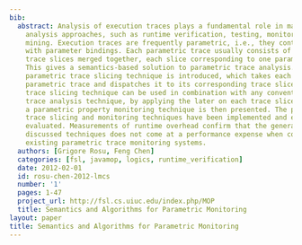 ```yaml
---
bib:
  abstract: Analysis of execution traces plays a fundamental role in many program
    analysis approaches, such as runtime verification, testing, monitoring, and specification
    mining. Execution traces are frequently parametric, i.e., they contain events
    with parameter bindings. Each parametric trace usually consists of many meaningful
    trace slices merged together, each slice corresponding to one parameter binding.
    This gives a semantics-based solution to parametric trace analysis. A general-purpose
    parametric trace slicing technique is introduced, which takes each event in the
    parametric trace and dispatches it to its corresponding trace slices. This parametric
    trace slicing technique can be used in combination with any conventional, non-parametric
    trace analysis technique, by applying the later on each trace slice. As an instance,
    a parametric property monitoring technique is then presented. The presented parametric
    trace slicing and monitoring techniques have been implemented and extensively
    evaluated. Measurements of runtime overhead confirm that the generality of the
    discussed techniques does not come at a performance expense when compared with
    existing parametric trace monitoring systems.
  authors: [Grigore Rosu, Feng Chen]
  categories: [fsl, javamop, logics, runtime_verification]
  date: 2012-02-01
  id: rosu-chen-2012-lmcs
  number: '1'
  pages: 1-47
  project_url: http://fsl.cs.uiuc.edu/index.php/MOP
  title: Semantics and Algorithms for Parametric Monitoring
layout: paper
title: Semantics and Algorithms for Parametric Monitoring
---
```

